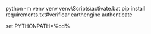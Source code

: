 


python -m venv venv
venv\Scripts\activate.bat
pip install requirements.txt#verificar
earthengine authenticate


set PYTHONPATH=%cd%


